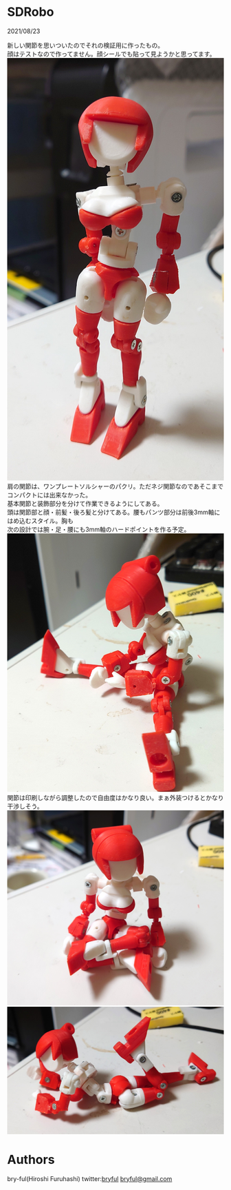 ﻿# SDRobo
2021/08/23<br>

新しい関節を思いついたのでそれの検証用に作ったもの。<br>
顔はテストなので作ってません。顔シールでも貼って見ようかと思ってます。
![sdr1_1.jpg](sdr1_1.jpg)
肩の関節は、ワンプレートソルシャーのパクリ。ただネジ関節なのであそこまでコンパクトには出来なかった。<br>
基本関節と装飾部分を分けて作業できるようにしてある。<br>
頭は関節部と顔・前髪・後ろ髪と分けてある。腰もパンツ部分は前後3mm軸にはめ込むスタイル。胸も<br>
次の設計では腕・足・腰にも3mm軸のハードポイントを作る予定。
![sdr1_2.jpg](sdr1_2.jpg)
関節は印刷しながら調整したので自由度はかなり良い。まぁ外装つけるとかなり干渉しそう。
![sdr1_3.jpg](sdr1_3.jpg)
![sdr1_4.jpg](sdr1_4.jpg)


# Authors

bry-ful(Hiroshi Furuhashi)
twitter:[bryful](https://twitter.com/bryful)
bryful@gmail.com


